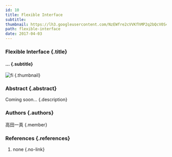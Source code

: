 ```yaml
---
id: 10
title: Flexible Interface
subtitle:
thumbnail: https://lh3.googleusercontent.com/NzEWfre2cVVKfhMP2q2bQcV0S4PB3il3oZtHLsZadJDxjk-6zFVpBBLttxQy7ZiBNyt4lvlFsqLPFkEBsNGTWH-wWNBxjZVWlnI-rYuc7kluQOyVm-a4kDa3KTPYc5i40qXANAJnvMMWEqEVhPWCSKfvFONZ1s1h72gEYNm_hbqoOiXcqC3mgAqOUn78QJtZ12N4QE9aV_y2rHDVK_-We9eDDpgqetfy7jbAyP-O0r2dWTWWjiteklCRIgOJC3VtByTZMnFnPRQCvxFHZyIvJjy2hhvoITjIzKOvsvNbawJUZs-pouFcry45t0qDearfZyhqaEQQesCoApj8iiI9OQADtqahLjyUbLS2MaR9QU2X18F8Oo2yR_v1s9jS0k87iR1qqMuCwA-qGcusFueUmIOZJAl2VcLgLVJA5ID2Oyd4yYxUFKsaoTie4lCCFecPZ_NBd92UMV7eV-kdU1EWCE1PbiHmVhTBn_9SsFja1JasHGARxkJQcCEbz98_Z_nzbap6swm0ZwL_XRXYo6oJhY_nhofvu1xYsSpulRTpNnT99eljTDxsLF3G_RqiyJZifHYdcTS5LvQ3MCs0_uyE9PL5eJnDrHfYix3r5VFf=w478-h358-rp
path: flexible-interface
date: 2017-04-03
---
```


### Flexible Interface {.title}

#### ... {.subtitle}

![fi](https://lh3.googleusercontent.com/FTDsGnINIrMdWVF1MIvqNV3fezYj4gbuR3-eR-ZmKGXbOkzcJWGRIEo3foRiczivbi2EZDPr7u80LbGMEfMDrUWyXNUIQiMBlyRggjswNwQFnWq5H1ozeLQEk9vMxeU9tq7HLDAXMzAmTsH9bhyHs8syw5fy7G1--KoiOxsrT2dQ65Y1I1bsBKJQbk_IQHJYLEZyimUbCPMH7xBdKGZic8wnhxrTYXF9uoLm8zLHxZvpw4EoBYjXhj_IitlOXZaIdnjulIViX-NVVpY-oCHe8_kd8dJAMsTQO0Vvhfqwu89bvKgiAjrbL2FTd_7AvgDkyKi1QCKeN4nSf4svZzT8cGy63P3wvLdY1tZiHsAauklpaM71VlzbBbKQ5xQYirn-NJ1qPOPR5OIvJcwTHfvLUz2Xh6pcgYG4FQZBkT9rFO5K3zceIy-0cfIqucrhknixoPGJ0a8gX2rXtV-Fh-rrg1GN5CRjsbGhaqatmRuBOVCf6SFZuxmNLpZUZ2I8AleqxRDpL-HZ3y0-LcbQYhPQgSoguRBXdKZuWuSoJINZtSIyXmzQFRlg8xj55a_uIq_MLAcVhw5zP_GFdJcAWmjqnRv7MakC8ZSgr-cN7fWw=w1920-h1080-rp "fi") {.thumbnail}

### Abstract {.abstract}

Coming soon... {.description}

### Authors {.authors}

高田一真 {.member}

### References {.references}

1. none {.no-link}
